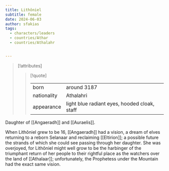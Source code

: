 ```yaml
---
title: Lithôniel
subtitle: female 
date: 2024-06-03
author: sfakias
tags:
  - characters/leaders
  - countries/Athar
  - countries/Athalahr


---
```

> [!attributes]
> 
> > [!quote]
> >
> > | | |
> > | --- | --- |
> > | born | around 3187 |
> > | nationality | Athalahri |
> > | appearance | light blue radiant eyes, hooded cloak, staff |

Daughter of [[Angaeradh]] and [[Auraelis]].

When Lithôniel grew to be 16, [[Angaeradh]] had a vision, a dream of elves returning to a reborn Selanaar and reclaiming [[Eltirion]]; a possible future the strands of which she could see passing through her daughter. She was overjoyed, for Lithôniel might well grow to be the harbinger of the triumphant return of her people to their rightful place as the watchers over the land of [[Athalaar]]; unfortunately, the Prophetess under the Mountain had the exact same vision.